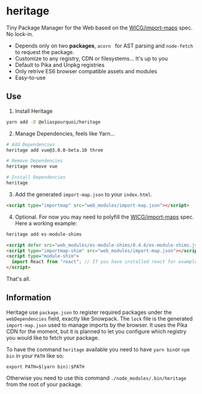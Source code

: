 # heritage
Tiny Package Manager for the Web based on the [WICG/import-maps](https://github.com/WICG/import-maps) spec. No lock-in.

- Depends only on two **packages**, `acorn ` for AST parsing and  `node-fetch` to request the package.
- Customize to any registry, CDN or filesystems... It's up to you
- Default to Pika and Unpkg registries
- Only retrive ES6 browser compatible assets and modules
- Easy-to-use

## Use

1. Install Heritage
```bash
yarn add -D @eliaspourquoi/heritage
```

2. Manage Dependencies, feels like Yarn...
```bash
# Add Dependencies
heritage add vue@3.0.0-beta.10 three

# Remove Dependencies
heritage remove vue

# Install Dependencies
heritage       
```

3. Add the generated `import-map.json` to your `index.html`.
```html
<script type="importmap" src="web_modules/import-map.json"></script>
```

4. Optional. For now you may need to polyfill the [WICG/import-maps](https://github.com/WICG/import-maps) spec.
Here a working example:
```bash
heritage add es-module-shims
```
```html
<script defer src="web_modules/es-module-shims/0.4.6/es-module-shims.js"></script>
<script type="importmap-shim" src="web_modules/import-map.json"></script>
<script type="module-shim">
  import React from "react"; // If you have installed react for example...
</script>
```

That's all.

## Information

Heritage use `package.json` to register required packages under the `webDependencies` field, exactly like Snowpack.
The `lock` file is the generated `import-map.json` used to manage imports by the browser. 
It uses the Pika CDN for the moment, but it is planned to let you configure which registry you would like to fetch your package.

To have the command `heritage` available you need to have `yarn bin`or `npm bin` in your `PATH` like so:
```
export PATH=$(yarn bin):$PATH
```
Otherwise you need to use this command `./node_modules/.bin/heritage` from the root of your package.
